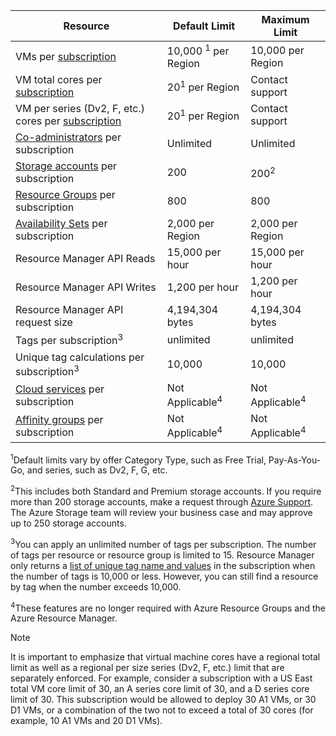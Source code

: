 | Resource | Default Limit | Maximum Limit |
| --- | --- | --- |
| VMs per [subscription](../articles/billing-buy-sign-up-azure-subscription.md) |10,000 <sup>1</sup> per Region |10,000 per Region |
| VM total cores per [subscription](../articles/billing-buy-sign-up-azure-subscription.md) |20<sup>1</sup> per Region | Contact support |
| VM per series (Dv2, F, etc.) cores per [subscription](../articles/billing-buy-sign-up-azure-subscription.md) |20<sup>1</sup> per Region | Contact support |
| [Co-administrators](../articles/billing-add-change-azure-subscription-administrator.md) per subscription |Unlimited |Unlimited |
| [Storage accounts](../articles/storage/storage-create-storage-account.md) per subscription |200 |200<sup>2</sup> |
| [Resource Groups](../articles/azure-resource-manager/resource-group-overview.md) per subscription |800 |800 |
| [Availability Sets](../articles/virtual-machines/windows/manage-availability.md#configure-multiple-virtual-machines-in-an-availability-set-for-redundancy) per subscription |2,000 per Region |2,000 per Region |
| Resource Manager API Reads |15,000 per hour |15,000 per hour |
| Resource Manager API Writes |1,200 per hour |1,200 per hour |
| Resource Manager API request size |4,194,304 bytes |4,194,304 bytes |
| Tags per subscription<sup>3</sup> |unlimited |unlimited |
| Unique tag calculations per subscription<sup>3</sup> | 10,000 | 10,000 |
| [Cloud services](../articles/cloud-services/cloud-services-choose-me.md) per subscription |Not Applicable<sup>4</sup> |Not Applicable<sup>4</sup> |
| [Affinity groups](../articles/virtual-network/virtual-networks-migrate-to-regional-vnet.md) per subscription |Not Applicable<sup>4</sup> |Not Applicable<sup>4</sup> |

<sup>1</sup>Default limits vary by offer Category Type, such as Free Trial, Pay-As-You-Go, and series, such as Dv2, F, G, etc.

<sup>2</sup>This includes both Standard and Premium storage accounts. If you require more than 200 storage accounts, make a request through [Azure Support](https://azure.microsoft.com/support/faq/). The Azure Storage team will review your business case and may approve up to 250 storage accounts.

<sup>3</sup>You can apply an unlimited number of tags per subscription. The number of tags per resource or resource group is limited to 15. Resource Manager only returns a [list of unique tag name and values](/rest/api/resources/tags#Tags_List) in the subscription when the number of tags is 10,000 or less. However, you can still find a resource by tag when the number exceeds 10,000.  

<sup>4</sup>These features are no longer required with Azure Resource Groups and the Azure Resource Manager.

> [!NOTE]
> It is important to emphasize that virtual machine cores have a regional total limit as well as a regional per size series (Dv2, F, etc.) limit that are separately enforced.  For example, consider a subscription with a US East total VM core limit of 30, an A series core limit of 30, and a D series core limit of 30.  This subscription would be allowed to deploy 30 A1 VMs, or 30 D1 VMs, or a combination of the two not to exceed a total of 30 cores (for example, 10 A1 VMs and 20 D1 VMs).  
> <!-- -->
> 
> 

